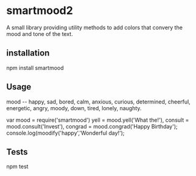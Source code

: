 smartmood2
=======

A small library providing utility methods to add colors that convery the mood and tone of the text.


## installation

npm install smartmood 


## Usage


mood -- happy, sad, bored, calm, anxious, curious, determined, cheerful, energetic, 
        angry, moody, down, tired, lonely, naughty.  


var  mood  = require('smartmood')
     yell = mood.yell('What the!'),
     consult = mood.consult('Invest'),
     congrad = mood.congrad('Happy Birthday');
     console.log(moodify('happy','Wonderful day!'); 





## Tests

  npm test 
